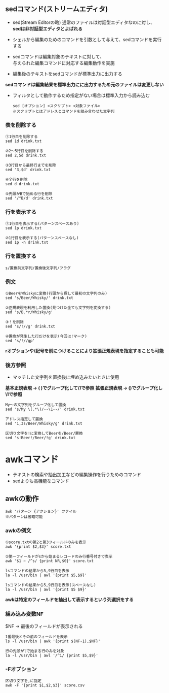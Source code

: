 ## sedコマンド(ストリームエディタ)
- sed(Stream Editorの略)
通常のファイルは対話型エディタなのに対し、  
**sedは非対話型エディタとよばれる**

- シェルから編集のためのコマンドを引数として与えて、sedコマンドを実行する
- sedコマンドは編集対象のテキストに対して、  
  与えられた編集コマンドに対応する編集動作を実施
- 編集後のテキストをsedコマンドが標準出力に出力する

**sedコマンドは編集結果を標準出力にに出力するため元のファイルは変更しない**

- フィルタとして動作するため指定がない場合は標準入力から読み込む

      sed [オプション] <スクリプト> <対象ファイル>
      ※スクリプトとはアドレスとコマンドを組み合わせた文字列

### 表を削除する  

    ①1行目を削除する
    sed 1d drink.txt
    
    ②2～5行目を削除する
    sed 2,5d drink.txt
    
    ③3行目から最終行までを削除
    sed '3,$d' drink.txt
    
    ④全行を削除
    sed d drink.txt
    
    ⑤先頭がBで始める行を削除
    sed '/^B/d' drink.txt

### 行を表示する

    ①1行目を表示する(パターンスペースあり)
    sed 1p drink.txt
    
    ②1行目を表示する(パターンスペースなし)
    sed 1p -n drink.txt

### 行を置換する

    s/置換前文字列/置換後文字列/フラグ

### 例文
    ①BeerをWhiskyに変換(行頭から探して最初の文字列のみ)
    sed 's/Beer/Whisky/' drink.txt
    
    ②正規表現を利用した置換(見つけた全ても文字列を変換する)
    sed 's/B.*r/Whisky/g'

    ③！を削除
    sed 's/!//g' drink.txt

    ④置換が発生した行だけを表示(今回は!マーク)
    sed 's/!//gp'

**rオプションや\記号を前につけることにより拡張正規表現を指定することも可能**


### 後方参照
- マッチした文字列を置換後に埋め込みたいときに使用

**基本正規表現 → \( \)でグループ化して\1で参照**
**拡張正規表現 → ()でグループ化し\1で参照**

    My～の文字列をグループ化して置換
    sed 's/My \(.*\)/--\1--/' drink.txt
    
    アドレス指定して置換
    sed '1,3s/Beer/Whisky/g' drink.txt
    
    区切り文字を!に変換してBeerを/Beer/置換
    sed 's!Beer!/Beer/!g' drink.txt


# awkコマンド

- テキストの検索や抽出加工などの編集操作を行うためのコマンド
- sedよりも高機能なコマンド

## awkの動作

    awk 'パターン {アクション}' ファイル
    ※パターンは省略可能

### awkの例文

    ①score.txtの第2と第3フィールドのみを表示
    awk '{print $2,$3}' score.txt

    ②第一フィールドがsから始まるレコードのみ行番号付きで表示
    awk '$1 ~ /^s/ {print NR,$0}' score.txt

    lsコマンドの結果から5,9行目を表示
    la -l /usr/bin | awl '{print $5,$9}'

    lsコマンドの結果から5,9行目を表示(スペースなし)
    la -l /usr/bin | awl '{print $5 $9}'
    

**awkは特定のフィールドを抽出して表示するという列選択をする**

### 組み込み変数NF
$NF → 最後のフィールドが表示される

    1番最後とその前のフィールドを表示
    ls -l /usr/bin | awk '{print $(NF-1),$NF}'
    
    行の先頭がlで始まる行のみを対象
    la -l /usr/bin | awl '/^1/ {print $5,$9}'

### -Fオプション

    区切り文字を,に指定
    awk -F '{print $1,$2,$3}' score.csv
